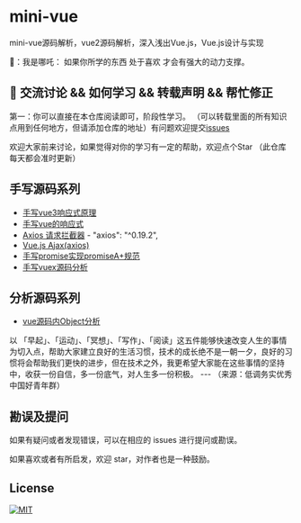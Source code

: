 # mini-vue

mini-vue源码解析，vue2源码解析，深入浅出Vue.js，Vue.js设计与实现

👤：我是哪吒： 如果你所学的东西 处于喜欢 才会有强大的动力支撑。

## 🐤 交流讨论 && 如何学习 && 转载声明 && 帮忙修正

第一：你可以直接在本仓库阅读即可，阶段性学习。 （可以转载里面的所有知识点用到任何地方，但请添加仓库的地址）有问题欢迎提交[issues](https://github.com/webVueBlog/mini-vue/issues)

欢迎大家前来讨论，如果觉得对你的学习有一定的帮助，欢迎点个Star （此仓库每天都会准时更新）

## 手写源码系列

- [手写vue3响应式原理](./vue3/index.md)
- [手写vue的响应式](./vue2/index.md)
- [Axios 请求拦截器](./Axios/index.md) - "axios": "^0.19.2",
- [Vue.js Ajax(axios)](./Axios/axios.md)
- [手写promise实现promiseA+规范](./promise/src/index.md)
- [手写vuex源码分析](./vuex/index.md)

## 分析源码系列

- [vue源码内Object分析](./vue-doc/Object.md)


以 「早起」、「运动」、「冥想」、「写作」、「阅读」这五件能够快速改变人生的事情为切入点，帮助大家建立良好的生活习惯，技术的成长绝不是一朝一夕，良好的习惯将会帮助我们更快的进步，但在技术之外，我更希望大家能在这些事情的坚持中，收获一份自信，多一份底气，对人生多一份积极。 --- （来源：低调务实优秀中国好青年群）

## 勘误及提问

如果有疑问或者发现错误，可以在相应的 issues 进行提问或勘误。

如果喜欢或者有所启发，欢迎 star，对作者也是一种鼓励。

## License
[![MIT](http://api.haizlin.cn/api?mod=interview&ctr=issues&act=generateSVG&type=a.svg)](https://github.com/webVueBlog/interview-answe)